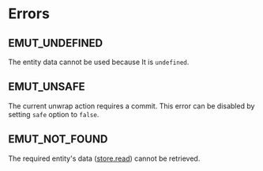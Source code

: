 # Errors

## EMUT_UNDEFINED

The entity data cannot be used because It is `undefined`.

## EMUT_UNSAFE

The current unwrap action requires a commit. This error can be disabled by setting `safe` option to `false`.

## EMUT_NOT_FOUND

The required entity's data ([store.read](store.md#readquery)) cannot be retrieved.
